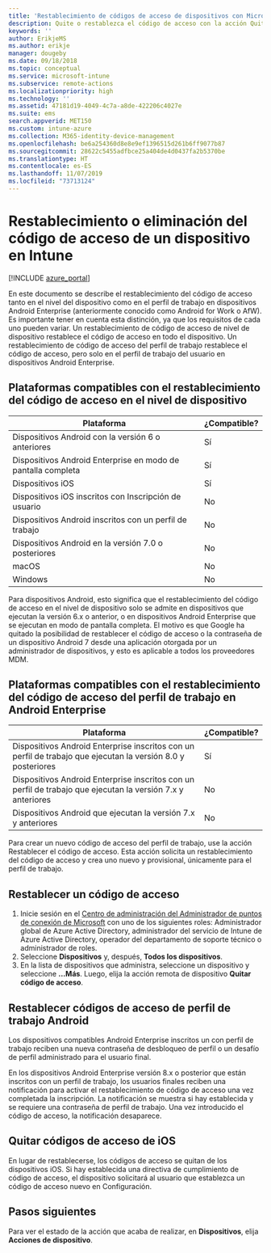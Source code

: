 ```yaml
---
title: 'Restablecimiento de códigos de acceso de dispositivos con Microsoft Intune: Azure | Microsoft Docs'
description: Quite o restablezca el código de acceso con la acción Quitar código de acceso en dispositivos que administre o supervise con Intune.
keywords: ''
author: ErikjeMS
ms.author: erikje
manager: dougeby
ms.date: 09/18/2018
ms.topic: conceptual
ms.service: microsoft-intune
ms.subservice: remote-actions
ms.localizationpriority: high
ms.technology: ''
ms.assetid: 47181d19-4049-4c7a-a8de-422206c4027e
ms.suite: ems
search.appverid: MET150
ms.custom: intune-azure
ms.collection: M365-identity-device-management
ms.openlocfilehash: be6a254360d8e8e9ef1396515d261b6ff9077b87
ms.sourcegitcommit: 28622c5455adfbce25a404de4d0437fa2b5370be
ms.translationtype: HT
ms.contentlocale: es-ES
ms.lasthandoff: 11/07/2019
ms.locfileid: "73713124"
---
```

# <a name="reset-or-remove-a-device-passcode-in-intune"></a>Restablecimiento o eliminación del código de acceso de un dispositivo en Intune

[!INCLUDE [azure_portal](../includes/azure_portal.md)]

En este documento se describe el restablecimiento del código de acceso tanto en el nivel del dispositivo como en el perfil de trabajo en dispositivos Android Enterprise (anteriormente conocido como Android for Work o AfW). Es importante tener en cuenta esta distinción, ya que los requisitos de cada uno pueden variar. Un restablecimiento de código de acceso de nivel de dispositivo restablece el código de acceso en todo el dispositivo. Un restablecimiento de código de acceso del perfil de trabajo restablece el código de acceso, pero solo en el perfil de trabajo del usuario en dispositivos Android Enterprise.

## <a name="supported-platforms-for-device-level-passcode-reset"></a>Plataformas compatibles con el restablecimiento del código de acceso en el nivel de dispositivo

| Plataforma | ¿Compatible? |
| ---- | ---- |
| Dispositivos Android con la versión 6 o anteriores | Sí |
| Dispositivos Android Enterprise en modo de pantalla completa | Sí |
| Dispositivos iOS | Sí |
| Dispositivos iOS inscritos con Inscripción de usuario | No |
| Dispositivos Android inscritos con un perfil de trabajo | No |
| Dispositivos Android en la versión 7.0 o posteriores | No |
| macOS | No |
| Windows | No |

Para dispositivos Android, esto significa que el restablecimiento del código de acceso en el nivel de dispositivo solo se admite en dispositivos que ejecutan la versión 6.x o anterior, o en dispositivos Android Enterprise que se ejecutan en modo de pantalla completa. El motivo es que Google ha quitado la posibilidad de restablecer el código de acceso o la contraseña de un dispositivo Android 7 desde una aplicación otorgada por un administrador de dispositivos, y esto es aplicable a todos los proveedores MDM.

## <a name="supported-platforms-for-android-enterprise-work-profile-passcode-reset"></a>Plataformas compatibles con el restablecimiento del código de acceso del perfil de trabajo en Android Enterprise

| Plataforma | ¿Compatible? |
| ---- | ---- |
| Dispositivos Android Enterprise inscritos con un perfil de trabajo que ejecutan la versión 8.0 y posteriores | Sí |
| Dispositivos Android Enterprise inscritos con un perfil de trabajo que ejecutan la versión 7.x y anteriores | No |
| Dispositivos Android que ejecutan la versión 7.x y anteriores | No |

Para crear un nuevo código de acceso del perfil de trabajo, use la acción Restablecer el código de acceso. Esta acción solicita un restablecimiento del código de acceso y crea uno nuevo y provisional, únicamente para el perfil de trabajo. 

## <a name="reset-a-passcode"></a>Restablecer un código de acceso


1. Inicie sesión en el [Centro de administración del Administrador de puntos de conexión de Microsoft](https://go.microsoft.com/fwlink/?linkid=2109431) con uno de los siguientes roles: Administrador global de Azure Active Directory, administrador del servicio de Intune de Azure Active Directory, operador del departamento de soporte técnico o administrador de roles.
2. Seleccione **Dispositivos** y, después, **Todos los dispositivos**.
3. En la lista de dispositivos que administra, seleccione un dispositivo y seleccione **...Más**. Luego, elija la acción remota de dispositivo **Quitar código de acceso**.

## <a name="reset-android-work-profile-passcodes"></a>Restablecer códigos de acceso de perfil de trabajo Android

Los dispositivos compatibles Android Enterprise inscritos un con perfil de trabajo reciben una nueva contraseña de desbloqueo de perfil o un desafío de perfil administrado para el usuario final.

En los dispositivos Android Enterprise versión 8.x o posterior que están inscritos con un perfil de trabajo, los usuarios finales reciben una notificación para activar el restablecimiento de código de acceso una vez completada la inscripción. La notificación se muestra si hay establecida y se requiere una contraseña de perfil de trabajo. Una vez introducido el código de acceso, la notificación desaparece.


## <a name="remove-ios-passcodes"></a>Quitar códigos de acceso de iOS

En lugar de restablecerse, los códigos de acceso se quitan de los dispositivos iOS. Si hay establecida una directiva de cumplimiento de código de acceso, el dispositivo solicitará al usuario que establezca un código de acceso nuevo en Configuración.

## <a name="next-steps"></a>Pasos siguientes

Para ver el estado de la acción que acaba de realizar, en **Dispositivos**, elija **Acciones de dispositivo**.
